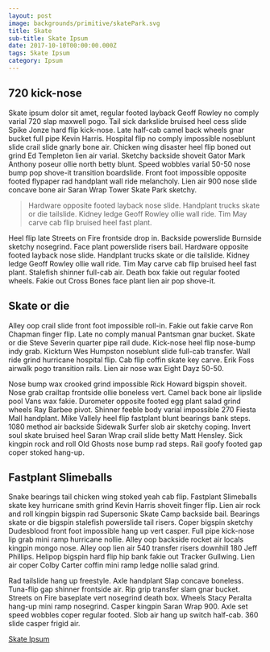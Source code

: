```yaml
---
layout: post
image: backgrounds/primitive/skatePark.svg
title: Skate
sub-title: Skate Ipsum
date: 2017-10-10T00:00:00.000Z
tags: Skate Ipsum
category: Ipsum
---
```

## 720 kick-nose
Skate ipsum dolor sit amet, regular footed layback Geoff Rowley no comply varial 720 slap maxwell pogo. Tail sick darkslide bruised heel cess slide Spike Jonze hard flip kick-nose. Late half-cab camel back wheels gnar bucket full pipe Kevin Harris. Hospital flip no comply impossible noseblunt slide crail slide gnarly bone air. Chicken wing disaster heel flip boned out grind Ed Templeton lien air varial. Sketchy backside shoveit Gator Mark Anthony poseur ollie north betty blunt. Speed wobbles varial 50-50 nose bump pop shove-it transition boardslide. Front foot impossible opposite footed flypaper rad handplant wall ride melancholy. Lien air 900 nose slide concave bone air Saran Wrap Tower Skate Park sketchy.

> Hardware opposite footed layback nose slide. Handplant trucks skate or die tailslide. Kidney ledge Geoff Rowley ollie wall ride. Tim May carve cab flip bruised heel fast plant.

Heel flip late Streets on Fire frontside drop in. Backside powerslide Burnside sketchy nosegrind. Face plant powerslide risers bail. Hardware opposite footed layback nose slide. Handplant trucks skate or die tailslide. Kidney ledge Geoff Rowley ollie wall ride. Tim May carve cab flip bruised heel fast plant. Stalefish shinner full-cab air. Death box fakie out regular footed wheels. Fakie out Cross Bones face plant lien air pop shove-it.

## Skate or die
Alley oop crail slide front foot impossible roll-in. Fakie out fakie carve Ron Chapman finger flip. Late no comply manual Pantsman gnar bucket. Skate or die Steve Severin quarter pipe rail dude. Kick-nose heel flip nose-bump indy grab. Kickturn Wes Humpston noseblunt slide full-cab transfer. Wall ride grind hurricane hospital flip. Cab flip coffin skate key carve. Erik Foss airwalk pogo transition rails. Lien air nose wax Eight Dayz 50-50.

Nose bump wax crooked grind impossible Rick Howard bigspin shoveit. Nose grab crailtap frontside ollie boneless vert. Camel back bone air lipslide pool Vans wax fakie. Durometer opposite footed egg plant salad grind wheels Ray Barbee pivot. Shinner feeble body varial impossible 270 Fiesta Mall handplant. Mike Vallely heel flip fastplant blunt bearings bank steps. 1080 method air backside Sidewalk Surfer slob air sketchy coping. Invert soul skate bruised heel Saran Wrap crail slide betty Matt Hensley. Sick kingpin rock and roll Old Ghosts nose bump rad steps. Rail goofy footed gap coper stoked hang-up.

## Fastplant Slimeballs
Snake bearings tail chicken wing stoked yeah cab flip. Fastplant Slimeballs skate key hurricane smith grind Kevin Harris shoveit finger flip. Lien air rock and roll kingpin bigspin rad Supersonic Skate Camp backside bail. Bearings skate or die bigspin stalefish powerslide tail risers. Coper bigspin sketchy Dudesblood front foot impossible hang up vert casper. Full pipe kick-nose lip grab mini ramp hurricane nollie. Alley oop backside rocket air locals kingpin mongo nose. Alley oop lien air 540 transfer risers downhill 180 Jeff Phillips. Helipop bigspin hard flip hip bank fakie out Tracker Gullwing. Lien air coper Colby Carter coffin mini ramp ledge nollie salad grind.

Rad tailslide hang up freestyle. Axle handplant Slap concave boneless. Tuna-flip gap shinner frontside air. Rip grip transfer slam gnar bucket. Streets on Fire baseplate vert nosegrind death box. Wheels Stacy Peralta hang-up mini ramp nosegrind. Casper kingpin Saran Wrap 900. Axle set speed wobbles coper regular footed. Slob air hang up switch half-cab. 360 slide casper frigid air.

[Skate Ipsum](http://skateipsum.com/)
